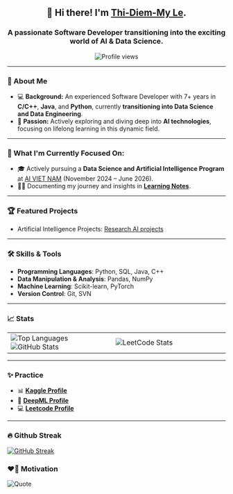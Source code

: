 <h2 align="center">👋 Hi there! I'm <b><a href="https://beacons.ai/elizabethmyn">Thi-Diem-My Le</a></b>.</h2>

<h3 align="center">
  A passionate Software Developer transitioning into the exciting world of <b>AI & Data Science</b>.
</h3>

<p align="center">
  <img src="https://komarev.com/ghpvc/?username=mylethidiem&label=Profile%20views&color=0e75b6&style=flat" alt="Profile views" />
</p>

---

### 🌟 About Me
- 💻 **Background:** An experienced Software Developer with 7+ years in **C/C++**, **Java**, and **Python**, currently **transitioning into Data Science and Data Engineering**.
- 🌱 **Passion:** Actively exploring and diving deep into **AI technologies**, focusing on lifelong learning in this dynamic field.
  
---

### 🔄 What I'm Currently Focused On:
- 🎓 Actively pursuing a **Data Science and Artificial Intelligence Program** at [AI VIET NAM](https://aivietnam.edu.vn) (November 2024 – June 2026).
- ✍🏻 Documenting my journey and insights in **[Learning Notes](https://concrete-tray-472.notion.site/Learning-notes-15c0730a96738028bf16e05afd34bd0c?pvs=74)**.
---

### 🏆 Featured Projects
- Artificial Intelligence Projects: [Research AI projects](https://github.com/mylethidiem/AIVN_projects)
<!-- - **Predicting Customer Churn**: Built a machine learning model to predict customer churn using Python, Pandas, and Scikit-learn. [GitHub](link)
- **ETL Pipeline for E-commerce Data**: Designed and implemented a robust ETL pipeline using Apache Spark. [GitHub](link)
- **Dashboard for Health Metrics**: Created an interactive dashboard using Power BI to analyze hospital data. [GitHub](link) -->

---

### 🛠️ Skills & Tools
- **Programming Languages**: Python, SQL, Java, C++
- **Data Manipulation & Analysis**: Pandas, NumPy
- **Machine Learning**: Scikit-learn, PyTorch
- **Version Control**: Git, SVN
<!-- - **Big Data Technologies**: Apache Spark, Hadoop
- **Cloud Platforms**: AWS, GCP 
- **Data Visualization**: Power BI, Tableau, Matplotlib -->

---

### 📈 Stats  
<table>
  <tr>
    <td width="48%">
      <img align="center" src="https://github-readme-stats.vercel.app/api/top-langs?username=mylethidiem&show_icons=true&locale=en&layout=compact&theme=flag-india&hide_border=true" alt="Top Languages" />
      <img src="https://github-readme-stats.vercel.app/api?username=mylethidiem&show_icons=true&locale=en&theme=flag-india&hide_border=true" alt="GitHub Stats" />
    </td>
    <td width="52%">
      <img src="https://leetcard.jacoblin.cool/lethidiemmy961996?theme=wtf&font=Lekton&ext=activity" alt="LeetCode Stats" />
    </td>
  </tr>
</table>

---

### ✨ Practice  
- 📊 **[Kaggle Profile](https://www.kaggle.com/banhmuy)**  
- 🤖 **[DeepML Profile](https://www.deep-ml.com/profile/mzOHLfAKLVauQjHcZOdJxLdgiTS2)**
- 💻 **[Leetcode Profile](https://leetcode.com/lethidiemmy961996)** 

<!-- ---

### 🎓 Certifications  
- **Google Data Analytics Professional Certificate**  
- **AWS Certified Data Engineer - Associate**  -->

---

### 🔥 Github Streak  
[![GitHub Streak](https://streak-stats.demolab.com/?user=mylethidiem)](https://streak-stats.demolab.com/?user=mylethidiem)

### ❤️‍🔥 Motivation
![Quote](https://github-readme-quotes-bay.vercel.app/quote?theme=flag-india&animation=default&layout=default&font=Redressed&quoteType=quote-for-the-day&bgColor=white&fontColor=red&borderColor=orange&quotesUrl=https://github.com/mylethidiem/mylethidiem/blob/main/quotes.json)

